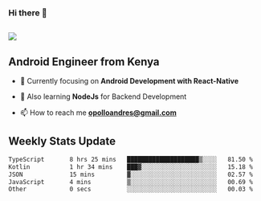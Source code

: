 ### Hi there 👋
<h2 align="left"><img src="https://readme-typing-svg.herokuapp.com?color=000000&lines=I'm+Andrew+Opollo😊;Welcome+to+my+Github😜"> </h2>

## Android Engineer from Kenya


- 🌱 Currently focusing on **Android Development with React-Native**

- 🔭 Also learning **NodeJs** for Backend Development

- 📫 How to reach me **opolloandres@gmail.com**


## Weekly Stats Update
<!--START_SECTION:waka-->

```txt
TypeScript       8 hrs 25 mins   ████████████████████▒░░░░   81.50 %
Kotlin           1 hr 34 mins    ███▓░░░░░░░░░░░░░░░░░░░░░   15.18 %
JSON             15 mins         ▓░░░░░░░░░░░░░░░░░░░░░░░░   02.57 %
JavaScript       4 mins          ▒░░░░░░░░░░░░░░░░░░░░░░░░   00.69 %
Other            0 secs          ░░░░░░░░░░░░░░░░░░░░░░░░░   00.03 %
```

<!--END_SECTION:waka-->



